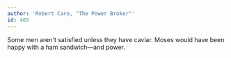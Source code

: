 ```yaml
---
author: 'Robert Caro, "The Power Broker"'
id: 465
---
```


Some men aren't satisfied unless they have caviar. Moses would have been happy with a ham sandwich—and power.

